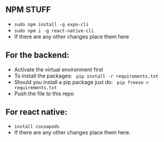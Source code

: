 ## NPM STUFF
- ```sudo npm install -g expo-cli ``` 
- ```sudo npm i -g react-native-cli ```
- If there are any other changes place them here



## For the backend:
- Activate the virtual environment first
- To install the packages:
``` pip install -r requirements.txt```
- Should you install a pip package just do:
``` pip freeze > requirements.txt```
- Push the file to this repo

## For react native: 
- ```install cocoapods```
- If there are any other changes place them here.
